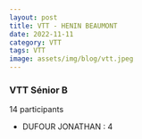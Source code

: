 ```yaml
---
layout: post
title: VTT - HENIN BEAUMONT
date: 2022-11-11
category: VTT
tags: VTT
image: assets/img/blog/vtt.jpeg
---
```


### VTT Sénior B
14 participants
- DUFOUR JONATHAN : 4
